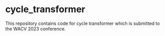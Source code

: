 # cycle_transformer
This repository contains code for cycle transformer which is submitted to the WACV 2023 conference.
